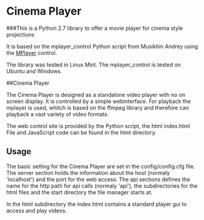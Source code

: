 Cinema Player
==================

###This is a Python 2.7 library to offer a movie player for cinema style projections

It is based on the mplayer_control Python script from
Musikhin Andrey <melomansegfault __at__ gmail.com> 
using the [MPlayer](http://www.mplayerhq.hu/) control.

The library was tested in Linux Mint. The mplayer_control is tested on Ubuntu and Windows.

##Cinema Player

The Cinema Player is designed as a standalone video player with no on screen display.
It is controlled by a simple webinterface. For playback the mplayer is used, whitch is
based on the ffmpeg library and therefore can playback a vast variety of video formats.

The web control site is provided by the Python script, the html index.html File and JavaScript code
can be found in the html directory.

## Usage

The basic setting for the Cinema Player are set in the config/config.cfg file. The server section holds the information about the host (normaly 'localhost') and the port for the web access. The api sections defines the name for the http path for api calls (normaly 'api'), the subdirectories for the html files and the start directory the file manager starts at.

In the html subdirectory the index.html contains a standard player gui to access and play videos.